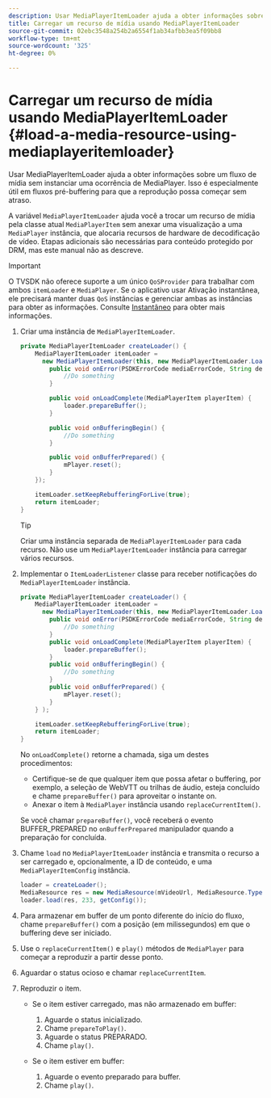 ```yaml
---
description: Usar MediaPlayerItemLoader ajuda a obter informações sobre um fluxo de mídia sem instanciar uma ocorrência de MediaPlayer. Isso é especialmente útil em fluxos pré-buffering para que a reprodução possa começar sem atraso.
title: Carregar um recurso de mídia usando MediaPlayerItemLoader
source-git-commit: 02ebc3548a254b2a6554f1ab34afbb3ea5f09bb8
workflow-type: tm+mt
source-wordcount: '325'
ht-degree: 0%

---
```


# Carregar um recurso de mídia usando MediaPlayerItemLoader {#load-a-media-resource-using-mediaplayeritemloader}

Usar MediaPlayerItemLoader ajuda a obter informações sobre um fluxo de mídia sem instanciar uma ocorrência de MediaPlayer. Isso é especialmente útil em fluxos pré-buffering para que a reprodução possa começar sem atraso.

A variável `MediaPlayerItemLoader` ajuda você a trocar um recurso de mídia pela classe atual `MediaPlayerItem` sem anexar uma visualização a uma `MediaPlayer` instância, que alocaria recursos de hardware de decodificação de vídeo. Etapas adicionais são necessárias para conteúdo protegido por DRM, mas este manual não as descreve.

>[!IMPORTANT]
>
>O TVSDK não oferece suporte a um único `QoSProvider` para trabalhar com ambos `itemLoader` e `MediaPlayer`. Se o aplicativo usar Ativação instantânea, ele precisará manter duas `QoS` instâncias e gerenciar ambas as instâncias para obter as informações. Consulte [Instantâneo](../../android-3x-content-playback-options-android2/buffering-configuration/android-3x-instant-on.md) para obter mais informações.

1. Criar uma instância de `MediaPlayerItemLoader`.

   ```java
   private MediaPlayerItemLoader createLoader() { 
       MediaPlayerItemLoader itemLoader =   
         new MediaPlayerItemLoader(this, new MediaPlayerItemLoader.LoaderListener() { 
           public void onError(PSDKErrorCode mediaErrorCode, String description) { 
               //Do something 
           } 
   
           public void onLoadComplete(MediaPlayerItem playerItem) { 
               loader.prepareBuffer(); 
           } 
   
           public void onBufferingBegin() { 
               //Do something 
           } 
   
           public void onBufferPrepared() { 
               mPlayer.reset(); 
           }  
       }); 
   
       itemLoader.setKeepRebufferingForLive(true); 
       return itemLoader; 
   } 
   ```

   >[!TIP]
   >
   >Criar uma instância separada de `MediaPlayerItemLoader` para cada recurso. Não use um `MediaPlayerItemLoader` instância para carregar vários recursos.

1. Implementar o `ItemLoaderListener` classe para receber notificações do `MediaPlayerItemLoader` instância.

   ```java
   private MediaPlayerItemLoader createLoader() { 
       MediaPlayerItemLoader itemLoader =   
         new MediaPlayerItemLoader(this, new MediaPlayerItemLoader.LoaderListener() { 
           public void onError(PSDKErrorCode mediaErrorCode, String description) { 
               //Do something 
           } 
           public void onLoadComplete(MediaPlayerItem playerItem) { 
               loader.prepareBuffer(); 
           } 
           public void onBufferingBegin() { 
               //Do something 
           } 
           public void onBufferPrepared() { 
               mPlayer.reset(); 
           }  
       } ); 
   
       itemLoader.setKeepRebufferingForLive(true); 
       return itemLoader; 
   }
   ```

   No `onLoadComplete()` retorne a chamada, siga um destes procedimentos:

   * Certifique-se de que qualquer item que possa afetar o buffering, por exemplo, a seleção de WebVTT ou trilhas de áudio, esteja concluído e chame `prepareBuffer()` para aproveitar o instante on.
   * Anexar o item à `MediaPlayer` instância usando `replaceCurrentItem()`.

   Se você chamar `prepareBuffer()`, você receberá o evento BUFFER_PREPARED no `onBufferPrepared` manipulador quando a preparação for concluída.
1. Chame `load` no `MediaPlayerItemLoader` instância e transmita o recurso a ser carregado e, opcionalmente, a ID de conteúdo, e uma `MediaPlayerItemConfig` instância.

   ```java
   loader = createLoader(); 
   MediaResource res = new MediaResource(mVideoUrl, MediaResource.Type.HLS, metadata); 
   loader.load(res, 233, getConfig());
   ```

1. Para armazenar em buffer de um ponto diferente do início do fluxo, chame `prepareBuffer()` com a posição (em milissegundos) em que o buffering deve ser iniciado.
1. Use o `replaceCurrentItem()` e `play()` métodos de `MediaPlayer` para começar a reproduzir a partir desse ponto.
1. Aguardar o status ocioso e chamar `replaceCurrentItem`.
1. Reproduzir o item.

   * Se o item estiver carregado, mas não armazenado em buffer:

      1. Aguarde o status inicializado.
      1. Chame `prepareToPlay()`.
      1. Aguarde o status PREPARADO.
      1. Chame `play()`.

   * Se o item estiver em buffer:

      1. Aguarde o evento preparado para buffer.
      1. Chame `play()`.
